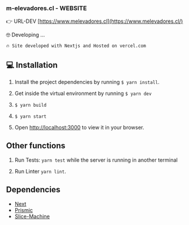 <!-- <img align="right" src="./assets/logo-miniswimmer.us.jpg" width="260px"> -->
<h3 align="left" >m-elevadores.cl - WEBSITE</h3>

👉 URL-DEV [https://www.melevadores.cl](https://www.melevadores.cl/)

🤓 Developing ...

```bash
🔥 Site developed with Nextjs and Hosted on vercel.com
```

## 💻 Installation

1. Install the project dependencies by running `$ yarn install`.

2. Get inside the virtual environment by running `$ yarn dev`
3. `$ yarn build`
4. `$ yarn start`

5. Open [http://localhost:3000](http://localhost:3000) to view it in your browser.

## Other functions

1. Run Tests: `yarn test` while the server is running in another terminal

2. Run Linter `yarn lint`.

## Dependencies

- [Next](https://nextjs.org/docs/getting-started)
- [Prismic](https://Prismic.io)
- [Slice-Machine](https://www.slicemachine.dev/)
